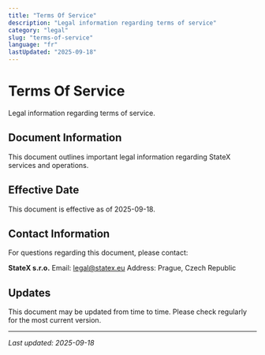 ```yaml
---
title: "Terms Of Service"
description: "Legal information regarding terms of service"
category: "legal"
slug: "terms-of-service"
language: "fr"
lastUpdated: "2025-09-18"
---
```


# Terms Of Service

Legal information regarding terms of service.

## Document Information

This document outlines important legal information regarding StateX services and operations.

## Effective Date

This document is effective as of 2025-09-18.

## Contact Information

For questions regarding this document, please contact:

**StateX s.r.o.**
Email: legal@statex.eu
Address: Prague, Czech Republic

## Updates

This document may be updated from time to time. Please check regularly for the most current version.

---

*Last updated: 2025-09-18*